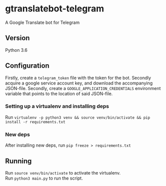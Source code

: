 # gtranslatebot-telegram
A Google Translate bot for Telegram

## Version
Python 3.6

## Configuration
Firstly, create a `telegram_token` file with the token for the bot.
Secondly acquire a google service account key, and download the
accompanying JSON-file. Secondly, create a `GOOGLE_APPLICATION_CREDENTIALS`
environment variable that points to the location of said JSON-file.

### Setting up a virtualenv and installing deps
Run `virtualenv -p python3 venv && source venv/bin/activate && pip install -r requirements.txt`

### New deps
After installing new deps, run `pip freeze > requirements.txt`

## Running
Run `source venv/bin/activate` to activate the virtualenv.<br>
Run `python3 main.py` to run the script.

